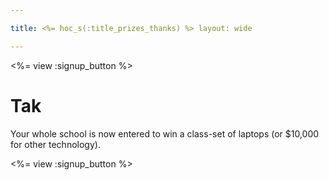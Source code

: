 ```yaml
---

title: <%= hoc_s(:title_prizes_thanks) %> layout: wide

---
```


<%= view :signup_button %>

# Tak

Your whole school is now entered to win a class-set of laptops (or $10,000 for other technology).

<%= view :signup_button %>
